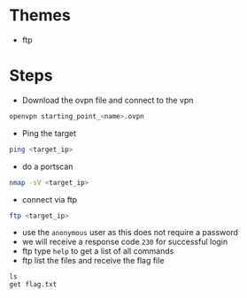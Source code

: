 # Themes

- ftp

# Steps

- Download the ovpn file and connect to the vpn

```bash
openvpn starting_point_<name>.ovpn
```

- Ping the target

```bash
ping <target_ip>
```

- do a portscan

```bash
nmap -sV <target_ip>
```

- connect via ftp

```bash
ftp <target_ip>
```

- use the `anonymous` user as this does not require a password
- we will receive a response code `230` for successful login
- ftp type `help` to get a list of all commands
- ftp list the files and receive the flag file

```ftp
ls
get flag.txt
```
